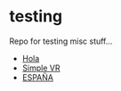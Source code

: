 # testing
Repo for testing misc stuff...

* [Hola](hola.html)
* [Simple VR](simplevr.html)
* [ESPAÑA](saludo.html)
